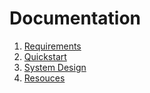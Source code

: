 # Documentation
1. [Requirements](https://github.com/ChiHaoLu/starticle/blob/main/doc/requirements.md)
2. [Quickstart](https://github.com/ChiHaoLu/starticle/blob/main/doc/quickstart.md)
3. [System Design](https://github.com/ChiHaoLu/starticle/blob/main/doc/system-design.md)
4. [Resouces](https://github.com/ChiHaoLu/starticle/blob/main/doc/resources.md)